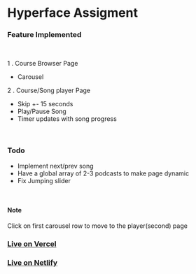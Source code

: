 <h1> Hyperface Assigment </h1>

<h3> Feature Implemented </h3>
<br>

1 . Course Browser Page 
- Carousel 

2 . Course/Song player Page 
- Skip +- 15 seconds
- Play/Pause Song
- Timer updates with song progress

<br> 
<h3> Todo </h3> 

* Implement next/prev song </li>
* Have a global array of 2-3 podcasts to make page dynamic </li>
* Fix Jumping slider </li>

<br>

<h4>Note </h4>
Click on first carousel row to move to the player(second) page 

<br>

<h3> <a href="https://vercel.com/amanshouts/hyperface" > Live on Vercel </a> </h3>

<h3> <a href="https://harmonious-babka-17de97.netlify.app/" >  Live on Netlify <a> </h3>


